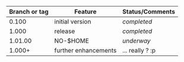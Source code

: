 | Branch or tag | Feature              | Status/Comments |
|---------------|----------------------|-----------------|
| 0.100         | initial version      | *completed*     |
| 1.000         | release              | *completed*     |
| 1.01.00       | NO-$HOME             | *underway*      |
| 1.000+        | further enhancements | ... really ? :p |



